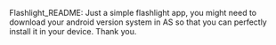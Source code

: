 Flashlight_README: Just a simple flashlight app, you might need to download your android version system in AS so that you can perfectly install it in your device. Thank you.
